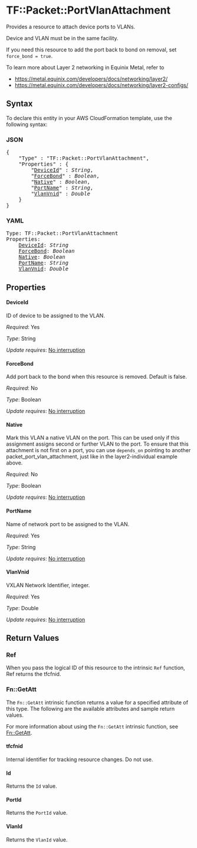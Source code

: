 # TF::Packet::PortVlanAttachment

Provides a resource to attach device ports to VLANs.

Device and VLAN must be in the same facility.

If you need this resource to add the port back to bond on removal, set `force_bond = true`.

To learn more about Layer 2 networking in Equinix Metal, refer to

* <https://metal.equinix.com/developers/docs/networking/layer2/>
* <https://metal.equinix.com/developers/docs/networking/layer2-configs/>

## Syntax

To declare this entity in your AWS CloudFormation template, use the following syntax:

### JSON

<pre>
{
    "Type" : "TF::Packet::PortVlanAttachment",
    "Properties" : {
        "<a href="#deviceid" title="DeviceId">DeviceId</a>" : <i>String</i>,
        "<a href="#forcebond" title="ForceBond">ForceBond</a>" : <i>Boolean</i>,
        "<a href="#native" title="Native">Native</a>" : <i>Boolean</i>,
        "<a href="#portname" title="PortName">PortName</a>" : <i>String</i>,
        "<a href="#vlanvnid" title="VlanVnid">VlanVnid</a>" : <i>Double</i>
    }
}
</pre>

### YAML

<pre>
Type: TF::Packet::PortVlanAttachment
Properties:
    <a href="#deviceid" title="DeviceId">DeviceId</a>: <i>String</i>
    <a href="#forcebond" title="ForceBond">ForceBond</a>: <i>Boolean</i>
    <a href="#native" title="Native">Native</a>: <i>Boolean</i>
    <a href="#portname" title="PortName">PortName</a>: <i>String</i>
    <a href="#vlanvnid" title="VlanVnid">VlanVnid</a>: <i>Double</i>
</pre>

## Properties

#### DeviceId

ID of device to be assigned to the VLAN.

_Required_: Yes

_Type_: String

_Update requires_: [No interruption](https://docs.aws.amazon.com/AWSCloudFormation/latest/UserGuide/using-cfn-updating-stacks-update-behaviors.html#update-no-interrupt)

#### ForceBond

Add port back to the bond when this resource is removed. Default is false.

_Required_: No

_Type_: Boolean

_Update requires_: [No interruption](https://docs.aws.amazon.com/AWSCloudFormation/latest/UserGuide/using-cfn-updating-stacks-update-behaviors.html#update-no-interrupt)

#### Native

Mark this VLAN a native VLAN on the port. This can be used only if this assignment assigns second or further VLAN to the port. To ensure that this attachment is not first on a port, you can use `depends_on` pointing to another packet_port_vlan_attachment, just like in the layer2-individual example above.

_Required_: No

_Type_: Boolean

_Update requires_: [No interruption](https://docs.aws.amazon.com/AWSCloudFormation/latest/UserGuide/using-cfn-updating-stacks-update-behaviors.html#update-no-interrupt)

#### PortName

Name of network port to be assigned to the VLAN.

_Required_: Yes

_Type_: String

_Update requires_: [No interruption](https://docs.aws.amazon.com/AWSCloudFormation/latest/UserGuide/using-cfn-updating-stacks-update-behaviors.html#update-no-interrupt)

#### VlanVnid

VXLAN Network Identifier, integer.

_Required_: Yes

_Type_: Double

_Update requires_: [No interruption](https://docs.aws.amazon.com/AWSCloudFormation/latest/UserGuide/using-cfn-updating-stacks-update-behaviors.html#update-no-interrupt)

## Return Values

### Ref

When you pass the logical ID of this resource to the intrinsic `Ref` function, Ref returns the tfcfnid.

### Fn::GetAtt

The `Fn::GetAtt` intrinsic function returns a value for a specified attribute of this type. The following are the available attributes and sample return values.

For more information about using the `Fn::GetAtt` intrinsic function, see [Fn::GetAtt](https://docs.aws.amazon.com/AWSCloudFormation/latest/UserGuide/intrinsic-function-reference-getatt.html).

#### tfcfnid

Internal identifier for tracking resource changes. Do not use.

#### Id

Returns the <code>Id</code> value.

#### PortId

Returns the <code>PortId</code> value.

#### VlanId

Returns the <code>VlanId</code> value.

